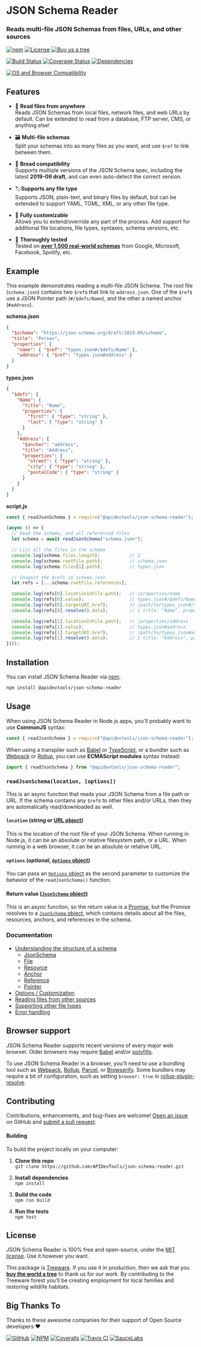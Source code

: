 JSON Schema Reader
==============================================
### Reads multi-file JSON Schemas from files, URLs, and other sources

[![npm](https://img.shields.io/npm/v/@apidevtools/json-schema-reader.svg)](https://www.npmjs.com/package/@apidevtools/json-schema-reader)
[![License](https://img.shields.io/npm/l/@apidevtools/json-schema-reader.svg)](LICENSE)
[![Buy us a tree](https://img.shields.io/badge/Treeware-%F0%9F%8C%B3-lightgreen)](https://plant.treeware.earth/APIDevTools/json-schema-reader)

[![Build Status](https://github.com/APIDevTools/json-schema-reader/workflows/CI-CD/badge.svg)](https://github.com/APIDevTools/json-schema-reader/actions)
[![Coverage Status](https://coveralls.io/repos/github/APIDevTools/json-schema-reader/badge.svg?branch=master)](https://coveralls.io/github/APIDevTools/json-schema-reader)
[![Dependencies](https://david-dm.org/APIDevTools/json-schema-reader.svg)](https://david-dm.org/APIDevTools/json-schema-reader)

[![OS and Browser Compatibility](https://apitools.dev/img/badges/ci-badges.svg)](https://github.com/APIDevTools/json-schema-reader/actions)



Features
--------------------------
- 🔱 **Read files from anywhere**<br>
Reads JSON Schemas from local files, network files, and web URLs by default. Can be extended to read from a database, FTP server, CMS, or anything else!

- 🗃 **Multi-file schemas**<br>
Split your schemas into as many files as you want, and use `$ref` to link between them.

- 📃 **Broad compatibility**<br>
Supports multiple versions of the JSON Schema spec, including the latest **2019-09 draft**, and can even auto-detect the correct version.

- 🏷**Supports any file type**<br>
Supports JSON, plain-text, and binary files by default, but can be extended to support YAML, TOML, XML, or any other file type.

- 🧩 **Fully customizable**<br>
Allows you to extend/override any part of the process. Add support for additional file locations, file types, syntaxes, schema versions, etc.

- 🧪 **Thoroughly tested**<br>
Tested on **[over 1,500 real-world schemas](https://apis.guru/browse-apis/)** from Google, Microsoft, Facebook, Spotify, etc.



Example
--------------------------
This example demonstrates reading a multi-file JSON Schema. The root file (`schema.json`) contains two `$ref`s that link to `address.json`. One of the `$ref`s use a JSON Pointer path (`#/$defs/Name`), and the other a named anchor (`#address`).

**schema.json**
```json
{
  "$schema": "https://json-schema.org/draft/2019-09/schema",
  "title": "Person",
  "properties": {
    "name": { "$ref": "types.json#/$defs/Name" },
    "address": { "$ref": "types.json#address" }
  }
}
```

**types.json**
```json
{
  "$defs": {
    "Name": {
      "title": "Name",
      "properties": {
        "first": { "type": "string" },
        "last": { "type": "string" }
      }
    },
    "Address": {
      "$anchor": "address",
      "title": "Address",
      "properties": {
        "street": { "type": "string" },
        "city": { "type": "string" },
        "postalCode": { "type": "string" }
      }
    }
  }
}
```

**script.js**

```javascript
const { readJsonSchema } = require("@apidevtools/json-schema-reader");

(async () => {
  // Read the schema, and all referenced files
  let schema = await readJsonSchema("schema.json");

  // List all the files in the schema
  console.log(schema.files.length);           // 2
  console.log(schema.rootFile.path);          // schema.json
  console.log(schema.files[1].path);          // types.json

  // Inspect the $refs in schema.json
  let refs = [...schema.rootFile.references];

  console.log(refs[0].locationInFile.path);   // /properties/name
  console.log(refs[0].value);                 // types.json#/$defs/Name
  console.log(refs[0].targetURI.href);        // /path/to/types.json#/$defs/Name
  console.log(refs[0].resolve().data);        // { title: "Name", properties: {...}}

  console.log(refs[1].locationInFile.path);   // /properties/address
  console.log(refs[1].value);                 // types.json#address
  console.log(refs[1].targetURI.href);        // /path/to/types.json#address
  console.log(refs[1].resolve().data);        // { title: "Address", properties: {...}}
})();
```



Installation
--------------------------
You can install JSON Schema Reader via [npm](https://docs.npmjs.com/about-npm/).

```bash
npm install @apidevtools/json-schema-reader
```



Usage
--------------------------
When using JSON Schema Reader in Node.js apps, you'll probably want to use **CommonJS** syntax:

```javascript
const { readJsonSchema } = require("@apidevtools/json-schema-reader");
```

When using a transpiler such as [Babel](https://babeljs.io/) or [TypeScript](https://www.typescriptlang.org/), or a bundler such as [Webpack](https://webpack.js.org/) or [Rollup](https://rollupjs.org/), you can use **ECMAScript modules** syntax instead:

```javascript
import { readJsonSchema } from "@apidevtools/json-schema-reader";
```


### `readJsonSchema(location, [options])`
This is an async function that reads your JSON Schema from a file path or URL. If the schema contains any `$ref`s to other files and/or URLs, then they are automatically read/downloaded as well.

#### `location` (string or [URL object](https://developer.mozilla.org/en-US/docs/Web/API/URL))
This is the location of the root file of your JSON Schema. When running in Node.js, it can be an absolute or relative filesystem path, or a URL. When running in a web browser, it can be an absolute or relative URL.

#### `options` (_optional_, [`Options` object](docs/options.md))
You can pass an [`Options` object](doc/options) as the second parameter to customize the behavior of the `readJsonSchema()` function.

#### Return value ([`JsonSchema` object](docs/json-schema.md))
This is an async function, so the return value is a [Promise](https://developer.mozilla.org/en-US/docs/Web/JavaScript/Reference/Global_Objects/Promise), but the Promise resolves to a [`JsonSchema` object](docs/json-schema.md), which contains details about all the files, resources, anchors, and references in the schema.


### Documentation
- [Understanding the structure of a schema](docs/schema-structure.md)
  - [JsonSchema](docs/json-schema.md)
  - [File](docs/file.md)
  - [Resource](docs/resource.md)
  - [Anchor](docs/anchor.md)
  - [Reference](docs/reference.md)
  - [Pointer](docs/pointer.md)
- [Options / Customization](docs/options.md)
- [Reading files from other sources](docs/read-file.md)
- [Supporting other file types](docs/parse-file.md)
- [Error handling](docs/error-handling.md)



Browser support
--------------------------
JSON Schema Reader supports recent versions of every major web browser.  Older browsers may require [Babel](https://babeljs.io/) and/or [polyfills](https://babeljs.io/docs/en/next/babel-polyfill).

To use JSON Schema Reader in a browser, you'll need to use a bundling tool such as [Webpack](https://webpack.js.org/), [Rollup](https://rollupjs.org/), [Parcel](https://parceljs.org/), or [Browserify](http://browserify.org/). Some bundlers may require a bit of configuration, such as setting `browser: true` in [rollup-plugin-resolve](https://github.com/rollup/rollup-plugin-node-resolve).



Contributing
--------------------------
Contributions, enhancements, and bug-fixes are welcome!  [Open an issue](https://github.com/APIDevTools/json-schema-reader/issues) on GitHub and [submit a pull request](https://github.com/APIDevTools/json-schema-reader/pulls).

#### Building
To build the project locally on your computer:

1. __Clone this repo__<br>
`git clone https://github.com/APIDevTools/json-schema-reader.git`

2. __Install dependencies__<br>
`npm install`

3. __Build the code__<br>
`npm run build`

4. __Run the tests__<br>
`npm test`



License
--------------------------
JSON Schema Reader is 100% free and open-source, under the [MIT license](LICENSE). Use it however you want.

This package is [Treeware](http://treeware.earth). If you use it in production, then we ask that you [**buy the world a tree**](https://plant.treeware.earth/APIDevTools/json-schema-reader) to thank us for our work. By contributing to the Treeware forest you’ll be creating employment for local families and restoring wildlife habitats.



Big Thanks To
--------------------------
Thanks to these awesome companies for their support of Open Source developers ❤

[![GitHub](https://apitools.dev/img/badges/github.svg)](https://github.com/open-source)
[![NPM](https://apitools.dev/img/badges/npm.svg)](https://www.npmjs.com/)
[![Coveralls](https://apitools.dev/img/badges/coveralls.svg)](https://coveralls.io)
[![Travis CI](https://apitools.dev/img/badges/travis-ci.svg)](https://travis-ci.com)
[![SauceLabs](https://apitools.dev/img/badges/sauce-labs.svg)](https://saucelabs.com)
